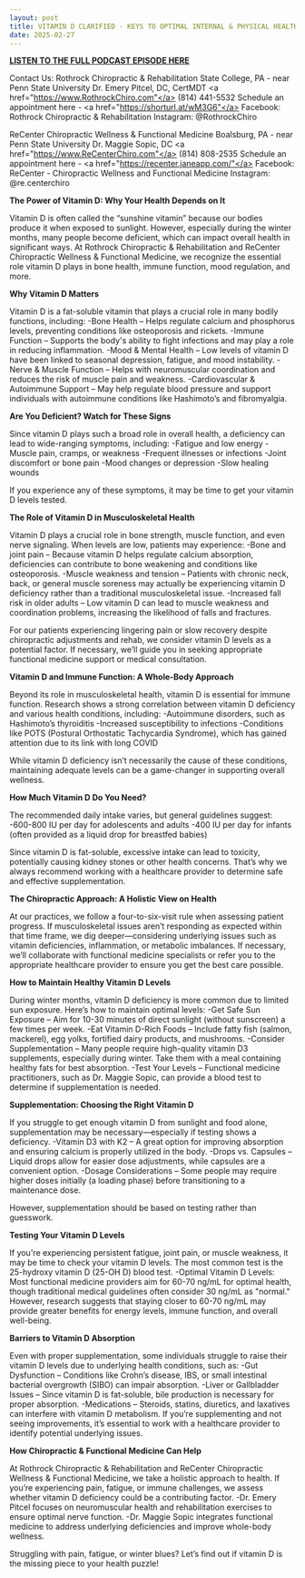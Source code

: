 ```yaml
---
layout: post
title: VITAMIN D CLARIFIED - KEYS TO OPTIMAL INTERNAL & PHYSICAL HEALTH
date: 2025-02-27
---
```


**<a href="https://www.youtube.com/watch?v=CIzbGQww_xE">LISTEN TO THE FULL PODCAST EPISODE HERE</a>**

Contact Us:
Rothrock Chiropractic & Rehabilitation
State College, PA - near Penn State University
Dr. Emery Pitcel, DC, CertMDT
<a href="https://www.RothrockChiro.com"</a>
(814) 441-5532
Schedule an appointment here - <a href="https://shorturl.at/wM3G6"</a>
Facebook: Rothrock Chiropractic & Rehabilitation
Instagram: @RothrockChiro

ReCenter Chiropractic Wellness & Functional Medicine
Boalsburg, PA - near Penn State University
Dr. Maggie Sopic, DC
<a href="https://www.ReCenterChiro.com"</a>
(814) 808-2535
Schedule an appointment here - <a href="https://recenter.janeapp.com/"</a>
Facebook: ReCenter - Chiropractic Wellness and Functional Medicine
Instagram: @re.centerchiro


**The Power of Vitamin D: Why Your Health Depends on It**

Vitamin D is often called the “sunshine vitamin” because our bodies produce it when exposed to sunlight. However, especially during the winter months, many people become deficient, which can impact overall health in significant ways. At Rothrock Chiropractic & Rehabilitation and ReCenter Chiropractic Wellness & Functional Medicine, we recognize the essential role vitamin D plays in bone health, immune function, mood regulation, and more.

**Why Vitamin D Matters**

Vitamin D is a fat-soluble vitamin that plays a crucial role in many bodily functions, including:
-Bone Health – Helps regulate calcium and phosphorus levels, preventing conditions like osteoporosis and rickets.
-Immune Function – Supports the body's ability to fight infections and may play a role in reducing inflammation.
-Mood & Mental Health – Low levels of vitamin D have been linked to seasonal depression, fatigue, and mood instability.
-Nerve & Muscle Function – Helps with neuromuscular coordination and reduces the risk of muscle pain and weakness.
-Cardiovascular & Autoimmune Support – May help regulate blood pressure and support individuals with autoimmune conditions like Hashimoto’s and fibromyalgia.

**Are You Deficient? Watch for These Signs**

Since vitamin D plays such a broad role in overall health, a deficiency can lead to wide-ranging symptoms, including:
-Fatigue and low energy
-Muscle pain, cramps, or weakness
-Frequent illnesses or infections
-Joint discomfort or bone pain
-Mood changes or depression
-Slow healing wounds

If you experience any of these symptoms, it may be time to get your vitamin D levels tested.

**The Role of Vitamin D in Musculoskeletal Health**

Vitamin D plays a crucial role in bone strength, muscle function, and even nerve signaling. When levels are low, patients may experience:
-Bone and joint pain – Because vitamin D helps regulate calcium absorption, deficiencies can contribute to bone weakening and conditions like osteoporosis.
-Muscle weakness and tension – Patients with chronic neck, back, or general muscle soreness may actually be experiencing vitamin D deficiency rather than a traditional musculoskeletal issue.
-Increased fall risk in older adults – Low vitamin D can lead to muscle weakness and coordination problems, increasing the likelihood of falls and fractures.

For our patients experiencing lingering pain or slow recovery despite chiropractic adjustments and rehab, we consider vitamin D levels as a potential factor. If necessary, we’ll guide you in seeking appropriate functional medicine support or medical consultation.

**Vitamin D and Immune Function: A Whole-Body Approach**

Beyond its role in musculoskeletal health, vitamin D is essential for immune function. Research shows a strong correlation between vitamin D deficiency and various health conditions, including:
-Autoimmune disorders, such as Hashimoto’s thyroiditis
-Increased susceptibility to infections
-Conditions like POTS (Postural Orthostatic Tachycardia Syndrome), which has gained attention due to its link with long COVID

While vitamin D deficiency isn’t necessarily the cause of these conditions, maintaining adequate levels can be a game-changer in supporting overall wellness.

**How Much Vitamin D Do You Need?**

The recommended daily intake varies, but general guidelines suggest:
-600-800 IU per day for adolescents and adults
-400 IU per day for infants (often provided as a liquid drop for breastfed babies)

Since vitamin D is fat-soluble, excessive intake can lead to toxicity, potentially causing kidney stones or other health concerns. That’s why we always recommend working with a healthcare provider to determine safe and effective supplementation.

**The Chiropractic Approach: A Holistic View on Health**

At our practices, we follow a four-to-six-visit rule when assessing patient progress. If musculoskeletal issues aren’t responding as expected within that time frame, we dig deeper—considering underlying issues such as vitamin deficiencies, inflammation, or metabolic imbalances. If necessary, we’ll collaborate with functional medicine specialists or refer you to the appropriate healthcare provider to ensure you get the best care possible.

**How to Maintain Healthy Vitamin D Levels**

During winter months, vitamin D deficiency is more common due to limited sun exposure. Here’s how to maintain optimal levels:
-Get Safe Sun Exposure – Aim for 10-30 minutes of direct sunlight (without sunscreen) a few times per week.
-Eat Vitamin D-Rich Foods – Include fatty fish (salmon, mackerel), egg yolks, fortified dairy products, and mushrooms.
-Consider Supplementation – Many people require high-quality vitamin D3 supplements, especially during winter. Take them with a meal containing healthy fats for best absorption.
-Test Your Levels – Functional medicine practitioners, such as Dr. Maggie Sopic, can provide a blood test to determine if supplementation is needed.

**Supplementation: Choosing the Right Vitamin D**

If you struggle to get enough vitamin D from sunlight and food alone, supplementation may be necessary—especially if testing shows a deficiency.
-Vitamin D3 with K2 – A great option for improving absorption and ensuring calcium is properly utilized in the body.
-Drops vs. Capsules – Liquid drops allow for easier dose adjustments, while capsules are a convenient option.
-Dosage Considerations – Some people may require higher doses initially (a loading phase) before transitioning to a maintenance dose.

However, supplementation should be based on testing rather than guesswork.

**Testing Your Vitamin D Levels**

If you're experiencing persistent fatigue, joint pain, or muscle weakness, it may be time to check your vitamin D levels. The most common test is the 25-hydroxy vitamin D (25-OH D) blood test.
-Optimal Vitamin D Levels: Most functional medicine providers aim for 60-70 ng/mL for optimal health, though traditional medical guidelines often consider 30 ng/mL as "normal." However, research suggests that staying closer to 60-70 ng/mL may provide greater benefits for energy levels, immune function, and overall well-being.

**Barriers to Vitamin D Absorption**

Even with proper supplementation, some individuals struggle to raise their vitamin D levels due to underlying health conditions, such as:
-Gut Dysfunction – Conditions like Crohn’s disease, IBS, or small intestinal bacterial overgrowth (SIBO) can impair absorption.
-Liver or Gallbladder Issues – Since vitamin D is fat-soluble, bile production is necessary for proper absorption.
-Medications – Steroids, statins, diuretics, and laxatives can interfere with vitamin D metabolism.
If you’re supplementing and not seeing improvements, it’s essential to work with a healthcare provider to identify potential underlying issues.

**How Chiropractic & Functional Medicine Can Help**

At Rothrock Chiropractic & Rehabilitation and ReCenter Chiropractic Wellness & Functional Medicine, we take a holistic approach to health. If you’re experiencing pain, fatigue, or immune challenges, we assess whether vitamin D deficiency could be a contributing factor.
-Dr. Emery Pitcel focuses on neuromuscular health and rehabilitation exercises to ensure optimal nerve function.
-Dr. Maggie Sopic integrates functional medicine to address underlying deficiencies and improve whole-body wellness.

Struggling with pain, fatigue, or winter blues? Let’s find out if vitamin D is the missing piece to your health puzzle!

